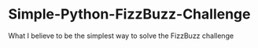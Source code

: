 # Simple-Python-FizzBuzz-Challenge
What I believe to be the simplest way to solve the FizzBuzz challenge
